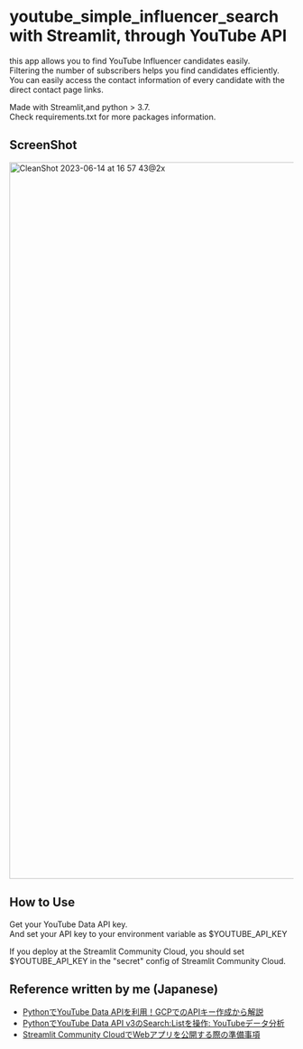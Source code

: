 # youtube_simple_influencer_search with Streamlit, through YouTube API
this app allows you to find YouTube Influencer candidates easily.  
Filtering the number of subscribers helps you find candidates efficiently.  
You can easily access the contact information of every candidate with the direct contact page links.
  
Made with Streamlit,and python > 3.7.  
Check requirements.txt for more packages information.

## ScreenShot
<img width="1269" alt="CleanShot 2023-06-14 at 16 57 43@2x" src="https://github.com/atsuyamaru/youtube_simple_influencer_search/assets/5616593/8158d6df-3d7c-4ddf-9d3c-934c6f3c03d5">

## How to Use
Get your YouTube Data API key.  
And set your API key to your environment variable as $YOUTUBE_API_KEY
  
If you deploy at the Streamlit Community Cloud, you should set $YOUTUBE_API_KEY in the "secret" config of Streamlit Community Cloud.

## Reference written by me (Japanese)
* [PythonでYouTube Data APIを利用！GCPでのAPIキー作成から解説](https://scr.marketing-wizard.biz/dev/python-youtube-api-gcp)
* [PythonでYouTube Data API v3のSearch:Listを操作: YouTubeデータ分析](https://scr.marketing-wizard.biz/dev/youtube-dataapi-v3-search-list)
* [Streamlit Community CloudでWebアプリを公開する際の準備事項](https://scr.marketing-wizard.biz/dev/streamlit-community-cloud-publish)

